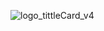 ![logo_tittleCard_v4](https://github.com/tono8/UPC-GRUPO-1-Virus_Away/assets/70331151/1b484e96-2c18-4663-b0be-2ae5fdd615b5)
